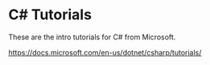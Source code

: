 # C# Tutorials

These are the intro tutorials for C# from Microsoft. 

https://docs.microsoft.com/en-us/dotnet/csharp/tutorials/
